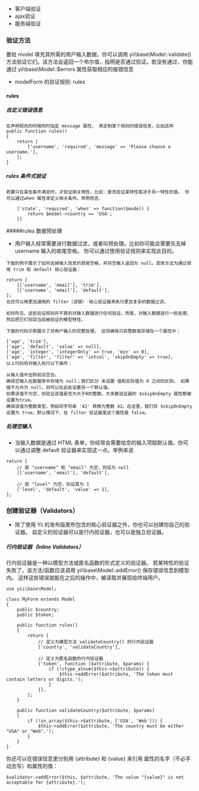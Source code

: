 - 客户端验证
- ajax验证
- 服务端验证

### 验证方法
要给 model 填充其所需的用户输入数据，你可以调用 yii\base\Model::validate() 方法验证它们。该方法会返回一个布尔值，指明是否通过验证。若没有通过，你能通过 yii\base\Model::$errors 属性获取相应的报错信息

- modelForm 的验证规则: rules


#### rules 

##### 自定义错误信息
```
在声明规则的时候同时指定 message 属性， 来定制某个规则的错误信息，比如这样
public function rules()
{
    return [
        ['username', 'required', 'message' => 'Please choose a username.'],
    ];
}
```
##### rules 条件式验证
```
若要只在某些条件满足时，才验证相关特性，比如：是否验证某特性取决于另一特性的值， 你可以通过when 属性来定义相关条件。举例而言，

    ['state', 'required', 'when' => function($model) {
        return $model->country == 'USA';
    }]
```

#####rules 数据预处理
- 用户输入经常需要进行数据过滤，或者叫预处理。比如你可能会需要先去掉 username 输入的收尾空格。 你可以通过使用验证规则来实现此目的。
```
下面的例子展示了如何去掉输入信息的首尾空格，并将空输入返回为 null。具体方法为通过调用 trim 和 default 核心验证器：

return [
    [['username', 'email'], 'trim'],
    [['username', 'email'], 'default'],
];
也还可以用更加通用的 filter（滤镜） 核心验证器来执行更加复杂的数据过滤。

如你所见，这些验证规则并不真的对输入数据进行任何验证。而是，对输入数据进行一些处理， 然后把它们存回当前被验证的模型特性。

下面的代码示例展示了对用户输入的完整处理， 这将确保只将整数值存储在一个属性中：

['age', 'trim'],
['age', 'default', 'value' => null],
['age', 'integer', 'integerOnly' => true, 'min' => 0],
['age', 'filter', 'filter' => 'intval', 'skipOnEmpty' => true],
以上代码将对输入执行以下操作：

从输入值中去除前后空白。
确保空输入在数据库中存储为 null；我们区分 未设置 值和实际值为 0 之间的区别。 如果值不允许为 null，则可以在此处设置另一个默认值。
如果该值不为空，则验证该值是否为大于0的整数。大多数验证器的 $skipOnEmpty 属性都被设置为true。
确保该值为整数类型，例如将字符串 '42' 转换为整数 42。在这里，我们将 $skipOnEmpty 设置为 true，默认情况下，在 filter 验证器里这个属性是 false。
```

##### 处理空输入
- 当输入数据是通过 HTML 表单，你经常会需要给空的输入项赋默认值。你可以通过调整 default 验证器来实现这一点。举例来说
```
return [
    // 若 "username" 和 "email" 为空，则设为 null
    [['username', 'email'], 'default'],

    // 若 "level" 为空，则设其为 1
    ['level', 'default', 'value' => 1],
];
```

### 创建验证器（Validators）
- 除了使用 Yii 的发布版里所包含的核心验证器之外，你也可以创建你自己的验证器。 自定义的验证器可以是行内验证器，也可以是独立验证器。

##### 行内验证器（Inline Validators）	
行内验证器是一种以模型方法或匿名函数的形式定义的验证器。 
若某特性的验证失败了，该方法/函数应该调用 yii\base\Model::addError() 保存错误信息到模型内。 这样这些错误就能在之后的操作中，被读取并展现给终端用户。
```
use yii\base\Model;

class MyForm extends Model
{
    public $country;
    public $token;

    public function rules()
    {
        return [
            // 定义为模型方法 validateCountry() 的行内验证器
            ['country', 'validateCountry'],

            // 定义为匿名函数的行内验证器
            ['token', function ($attribute, $params) {
                if (!ctype_alnum($this->$attribute)) {
                    $this->addError($attribute, 'The token must contain letters or digits.');
                }
            }],
        ];
    }

    public function validateCountry($attribute, $params)
    {
        if (!in_array($this->$attribute, ['USA', 'Web'])) {
            $this->addError($attribute, 'The country must be either "USA" or "Web".');
        }
    }
}
```
 你还可以在错误信息里分别用 {attribute} 和 {value} 来引用 属性的名字（不必手动去写）和属性的值：
 ```
 $validator->addError($this, $attribute, 'The value "{value}" is not acceptable for {attribute}.');
 ```